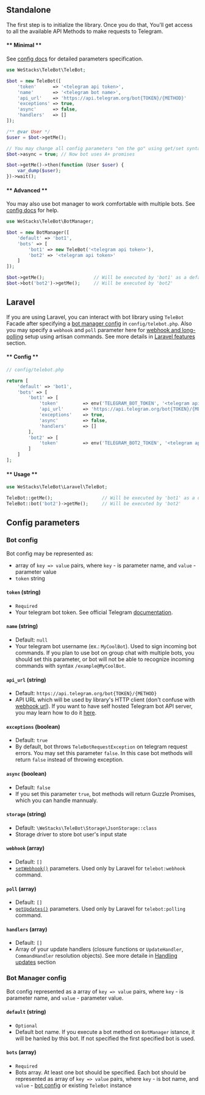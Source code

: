 ## Standalone

The first​ step is to initialize the library. Once you do that, You'll get access to all the available API Methods to make requests to Telegram.

<!-- tabs:start -->

#### ** Minimal **

See [config docs](configuration.md#bot-config) for detailed parameters specification.

```php
use WeStacks\TeleBot\TeleBot;

$bot = new TeleBot([
    'token'      => '<telegram api token>',
    'name'       => '<telegram bot name>',
    'api_url'    => 'https://api.telegram.org/bot{TOKEN}/{METHOD}'
    'exceptions' => true,
    'async'      => false,
    'handlers'   => []
]);

/** @var User */
$user = $bot->getMe();

// You may change all config parameters "on the go" using get/set syntax
$bot->async = true; // Now bot uses A+ promises

$bot->getMe()->then(function (User $user) {
    var_dump($user);
})->wait();

```

#### ** Advanced **

You may also use bot manager to work comfortable with multiple bots. See [config docs](configuration.md#bot-manager-config) for help.

```php
use WeStacks\TeleBot\BotManager;

$bot = new BotManager([
    'default' => 'bot1',
    'bots' => [
        'bot1' => new TeleBot('<telegram api token>'),
        'bot2' => '<telegram api token>'
    ]
]);

$bot->getMe();                  // Will be executed by 'bot1' as a default bot
$bot->bot('bot2')->getMe();     // Will be executed by 'bot2'
```

<!-- tabs:end -->

## Laravel

If you are using Laravel, you can interact with bot library using `TeleBot` Facade after specifying a [bot manager config](configuration.md#bot-manager-config) in `config/telebot.php`. Also you may specify a `webhook` and `poll` parameter here for [webhook and long-polling](https://core.telegram.org/bots/api#getting-updates) setup using artisan commands. See more details in [Laravel features](laravel.md) section.

<!-- tabs:start -->

#### ** Config **

```php
// config/telebot.php

return [
    'default' => 'bot1',
    'bots' => [
        'bot1' => [
            'token'         => env('TELEGRAM_BOT_TOKEN', '<telegram api token>'),
            'api_url'       => 'https://api.telegram.org/bot{TOKEN}/{METHOD}',
            'exceptions'    => true,
            'async'         => false,
            'handlers'      => []
        ],
        'bot2' => [
            'token'         => env('TELEGRAM_BOT2_TOKEN', '<telegram api token>')
        ]
    ]
];
```

#### ** Usage **

```php
use WeStacks\TeleBot\Laravel\TeleBot;

TeleBot::getMe();                  // Will be executed by 'bot1' as a default bot
TeleBot::bot('bot2')->getMe();     // Will be executed by 'bot2'
```

<!-- tabs:end -->

## Config parameters

### Bot config

Bot config may be represented as:
* array of `key => value` pairs, where `key` - is parameter name, and `value` - parameter value
* `token` string

#### `token` (string)

* `Required`
* Your telegram bot token. See official Telegram [documentation](https://core.telegram.org/bots/api#authorizing-your-bot).

#### `name` (string)

* Default: `null`
* Your telegram bot username (ex.: `MyCoolBot`). Used to sign incoming bot commands. If you plan to use bot on group chat with multiple bots, you should set this parameter, or bot will not be able to recognize incoming commands with syntax `/example@MyCoolBot`.

#### `api_url` (string)

* Default: `https://api.telegram.org/bot{TOKEN}/{METHOD}`
* API URL which will be used by library's HTTP client (don't confuse with [webhook url](laravel.md#webhook)). If you want to have self hosted Telegram bot API server, you may learn how to do it [here](https://github.com/tdlib/telegram-bot-api).

#### `exceptions` (boolean)

* Default: `true`
* By default, bot throws `TeleBotRequestException` on telegram request errors. You may set this parameter `false`. In this case bot methods will return `false` instead of throwing exception.

#### `async` (boolean)

* Default: `false`
* If you set this parameter `true`, bot methods will return Guzzle Promises, which you can handle mannualy.

#### `storage` (string)

* Default: `\WeStacks\TeleBot\Storage\JsonStorage::class`
* Storage driver to store bot user's input state

#### `webhook` (array)

* Default: `[]`
* [`setWebhook()`](https://core.telegram.org/bots/api#setwebhook) parameters. Used only by Laravel for `telebot:webhook` command.

#### `poll` (array)

* Default: `[]`
* [`getUpdates()`](https://core.telegram.org/bots/api#getupdates) parameters. Used only by Laravel for `telebot:polling` command.

#### `handlers` (array)

* Default: `[]`
* Array of your update handlers (closure functions or `UpdateHandler`, `CommandHandler` resolution objects). See more detaile in [Handling updates](updates.md) section

### Bot Manager config

Bot config represented as a array of `key => value` pairs, where `key` - is parameter name, and `value` - parameter value.

#### `default` (string)

* `Optional`
* Default bot name. If you execute a bot method on `BotManager` istance, it will be hanled by this bot. If not specified the first specified bot is used.

#### `bots` (array)

* `Required`
* Bots array. At least one bot should be specified. Each bot should be represented as array of `key => value` pairs, where `key` - is bot name, and `value` - [bot config](configuration.md#bot-config) or existing `TeleBot` instance
